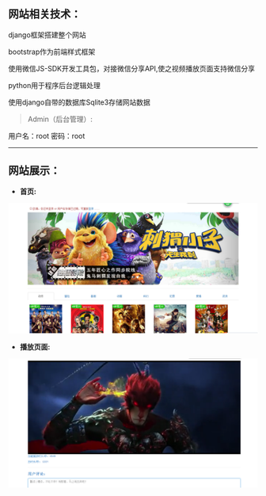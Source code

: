 ## 网站相关技术：

﻿django框架搭建整个网站

bootstrap作为前端样式框架

使用微信JS-SDK开发工具包，对接微信分享API,使之视频播放页面支持微信分享

python用于程序后台逻辑处理

使用django自带的数据库Sqlite3存储网站数据

> Admin（后台管理）:

用户名：root      密码：root

--------------------------
## 网站展示：
* __首页:__

![网站首页](./image/movie_1.jpg "首页")

* __播放页面:__

![网站播放页面](./image/movie_2.jpg "播放页面")
 
